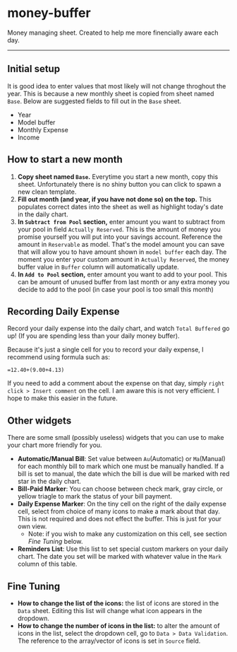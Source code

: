 # money-buffer
Money managing sheet. Created to help me more finencially aware each day. 

---
## Initial setup
It is good idea to enter values that most likely will not change throghout the year. This is because a new monthly sheet is copied from sheet named `Base`. Below are suggested fields to fill out in the `Base` sheet.

* Year
* Model buffer
* Monthly Expense 
* Income

## How to start a new month
1. **Copy sheet named `Base`.** Everytime you start a new month, copy this sheet. Unfortunately there is no shiny button you can click to spawn a new clean template. 
2. **Fill out month (and year, if you have not done so) on the top.** This populates correct dates into the sheet as well as highlight today's date in the daily chart.
3. **In `Subtract from Pool` section,** enter amount you want to subtract from your pool in field `Actually Reserved`. This is the amount of money you promise yourself you will put into your savings account. Reference the amount in `Reservable` as model. That's the model amount you can save that will allow you to have amount shown in `model buffer` each day. The moment you enter your custom amount in `Actually Reserved`, the money buffer value in `Buffer` column will automatically update.
4. **In `Add to Pool` section,** enter amount you want to add to your pool. This can be amount of unused buffer from last month or any extra money you decide to add to the pool (in case your pool is too small this month)

## Recording Daily Expense
Record your daily expense into the daily chart, and watch `Total Buffered` go up! (If you are spending less than your daily money buffer).

Because it's just a single cell for you to record your daily expense, I recommend using formula such as:
```
=12.40+(9.00+4.13)
``` 
If you need to add a comment about the expense on that day, simply `right click > Insert comment` on the cell. I am aware this is not very efficient. I hope to make this easier in the future. 

## Other widgets
There are some small (possibly useless) widgets that you can use to make your chart more friendly for you.

* **Automatic/Manual Bill**: Set value between `Au`(Automatic) or `Ma`(Manual) for each monthly bill to mark which one must be manually handled. If a bill is set to manual, the date which the bill is due will be marked with red star in the daily chart.
* **Bill-Paid Marker**: You can choose between check mark, gray circle, or yellow triagle to mark the status of your bill payment. 
* **Daily Expense Marker**: On the tiny cell on the right of the daily expense cell, select from choice of many icons to make a mark about that day. This is not required and does not effect the buffer. This is just for your own view. 
  * Note: if you wish to make any customization on this cell, see section *Fine Tuning* below.
* **Reminders List**: Use this list to set special custom markers on your daily chart. The date you set will be marked with whatever value in the `Mark` column of this table.
 
## Fine Tuning
* **How to change the list of the icons:** the list of icons are stored in the `Data` sheet. Editing this list will change what icon appears in the dropdown.
* **How to change the number of icons in the list:** to alter the amount of icons in the list, select the dropdown cell, go to `Data > Data Validation`. The reference to the array/vector of icons is set in `Source` field.


